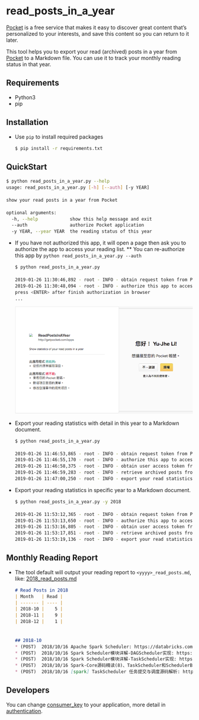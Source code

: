 # read_posts_in_a_year
[Pocket](https://getpocket.com/) is a free service that makes it easy to discover great content that’s personalized to your interests, and save this content so you can return to it later.



This tool helps you to export your read (archived) posts in a year from [Pocket](https://getpocket.com/) to a Markdown file. You can use it to track your monthly reading status in that year.


## Requirements

* Python3
* pip



## Installation

- Use `pip` to install required packages

  ```sh
  $ pip install -r requirements.txt
  ```



## QuickStart

```sh
$ python read_posts_in_a_year.py --help
usage: read_posts_in_a_year.py [-h] [--auth] [-y YEAR]

show your read posts in a year from Pocket

optional arguments:
  -h, --help            show this help message and exit
  --auth                authorize Pocket application
  -y YEAR, --year YEAR  the reading status of this year
```

* If you have not authorized this app, it will open a page then ask you to authorize the app to access your reading list.
** You can re-authorize this app by `python read_posts_in_a_year.py --auth`

  ```sh
  $ python read_posts_in_a_year.py
  
  2019-01-26 11:30:46,892 - root - INFO - obtain request token from Pocket server
  2019-01-26 11:30:48,094 - root - INFO - authorize this app to access your Pocket list
  press <ENTER> after finish authorization in browser
  ...
  ```

  ![](png/pocket_auth.png)

* Export your reading statistics with detail in this year to a Markdown document.

  ```sh
  $ python read_posts_in_a_year.py
  
  2019-01-26 11:46:53,865 - root - INFO - obtain request token from Pocket server
  2019-01-26 11:46:55,170 - root - INFO - authorize this app to access your Pocket list
  2019-01-26 11:46:58,375 - root - INFO - obtain user access token from Pocket server
  2019-01-26 11:46:59,283 - root - INFO - retrieve archived posts from Pocket server
  2019-01-26 11:47:00,250 - root - INFO - export your read statistics to file: 2019_read_posts.md
  ```

* Export your reading statistics in specific year to a Markdown document.

  ```sh
  $ python read_posts_in_a_year.py -y 2018
  
  2019-01-26 11:53:12,365 - root - INFO - obtain request token from Pocket server
  2019-01-26 11:53:13,650 - root - INFO - authorize this app to access your Pocket list
  2019-01-26 11:53:16,805 - root - INFO - obtain user access token from Pocket server
  2019-01-26 11:53:17,851 - root - INFO - retrieve archived posts from Pocket server
  2019-01-26 11:53:19,136 - root - INFO - export your read statistics to file: 2018_read_posts.md
  ```


## Monthly Reading Report

* The tool default will output your reading report to `<yyyy>_read_posts.md`, like: [2018_read_posts.md](2018_read_posts.md)

  ```md
  # Read Posts in 2018
  | Month   | Read |
  | ------- | ---- |
  | 2018-10 |    5 |
  | 2018-11 |    9 |
  | 2018-12 |    1 |
  
  
  ## 2018-10
  * (POST)  2018/10/16 Apache Spark Scheduler: https://databricks.com/session/apache-spark-scheduler
  * (POST)  2018/10/16 Spark Scheduler模块详解-DAGScheduler实现: https://www.jianshu.com/p/ad9610bcb4d0
  * (POST)  2018/10/16 Spark Scheduler模块详解-TaskScheduler实现: https://www.jianshu.com/p/dc0c765732a1
  * (POST)  2018/10/16 Spark-Core源码精读(8)、TaskScheduler和SchedulerBackend: https://www.jianshu.com/p/09a7ab253682
  * (POST)  2018/10/16 [spark] TaskScheduler 任务提交与调度源码解析: https://www.jianshu.com/p/d3b620581dc2
  ```

## Developers

You can change [consumer_key](read_posts_in_a_year.py#L13) to your application, more detail in [authentication](https://getpocket.com/developer/docs/authentication).

